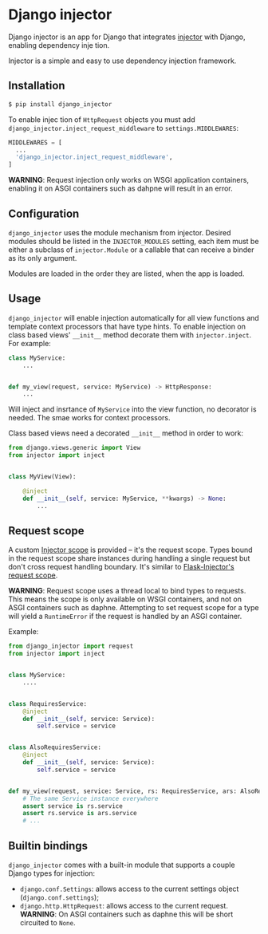 # Django injector

Django injector is an app for Django that integrates [injector](https://github.com/alecthomas/injector)
with Django, enabling dependency inje tion.

Injector is a simple and easy to use dependency injection framework.


## Installation

```python
$ pip install django_injector
```

To enable injec tion of `HttpRequest` objects you must add 
`django_injector.inject_request_middleware` to `settings.MIDDLEWARES`:

```python
MIDDLEWARES = [
  ...
  'django_injector.inject_request_middleware',
]
```

**WARNING**: Request injection only works on WSGI application containers, enabling
it on ASGI containers such as dahpne will result in an error.


## Configuration
`django_injector` uses the module mechanism from injector. Desired modules should be
listed in the `INJECTOR_MODULES` setting, each item must be either a subclass of `injector.Module`
or a callable that can receive a binder as its only argument.

Modules are loaded in the order they are listed, when the app is loaded.


## Usage

`django_injector` will enable injection automatically for all view functions and
template context processors that have type hints. To enable injection on class based
views' `__init__` method decorate them with `injector.inject`. For example:


```python
class MyService:
    ...


def my_view(request, service: MyService) -> HttpResponse:
    ...
```

Will inject and insrtance of `MyService` into the view function, no decorator is needed. The
smae works for context processors.

Class based views need a decorated `__init__` method in order to work:

```python
from django.views.generic import View
from injector import inject


class MyView(View):

    @inject
    def __init__(self, service: MyService, **kwargs) -> None:
        ...
```


## Request scope

A custom [Injector scope](https://injector.readthedocs.io/en/latest/terminology.html#scope) is provided –
it's the request scope. Types bound in the request scope share instances during handling a single request
but don't cross request handling boundary. It's similar to
[Flask-Injector's request scope](https://github.com/alecthomas/flask_injector).

**WARNING**: Request scope uses a thread local to bind types to requests. This means the
scope is only available on WSGI containers, and not on ASGI containers such as daphne.
Attempting to set request scope for a type will yield a `RuntimeError` if the request
is handled by an ASGI container.


Example:

```python
from django_injector import request
from injector import inject


class MyService:
    ....


class RequiresService:
    @inject
    def __init__(self, service: Service):
        self.service = service


class AlsoRequiresService:
    @inject
    def __init__(self, service: Service):
        self.service = service


def my_view(request, service: Service, rs: RequiresService, ars: AlsoRequiresService):
    # The same Service instance everywhere
    assert service is rs.service
    assert rs.service is ars.service
    # ...
```


## Builtin bindings

`django_injector` comes with a built-in module that supports a couple Django types for
injection:

* `django.conf.Settings`: allows access to the current settings object (`django.conf.settings`);
* `django.http.HttpRequest`: allows access to the current request. **WARNING**: On ASGI
containers such as daphne this will be short circuited to `None`.
